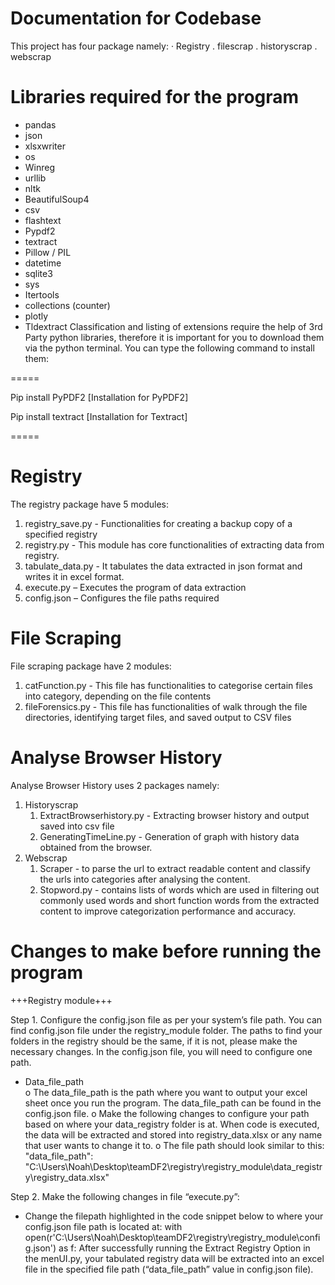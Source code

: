 ﻿Documentation for Codebase
 ========================
 
This project has four package namely:
·     Registry
.     filescrap
.     historyscrap
.     webscrap


Libraries required for the program
========================

* pandas 
* json 
* xlsxwriter
* os 
* Winreg
* urllib 
* nltk 
* BeautifulSoup4 
* csv 
* flashtext 
* Pypdf2 
* textract 
* Pillow / PIL 
* datetime 
* sqlite3 
* sys 
* Itertools 
* collections (counter) 
* plotly 
* Tldextract 
Classification and listing of extensions require the help of 3rd Party python libraries, therefore it is important for you to download them via the python terminal. 
You can type the following command to install them:

=====

Pip install PyPDF2    [Installation for PyPDF2]

Pip install textract  [Installation for Textract]

=====

Registry
=====

The registry package have 5 modules:
1. registry_save.py - Functionalities for creating a backup copy of a specified registry
2.  registry.py - This module has core functionalities of extracting data from registry.
3. tabulate_data.py - It tabulates the data extracted in json format and writes it in excel format.
4. execute.py – Executes the program of data extraction
5. config.json – Configures the file paths required

File Scraping
========

File scraping package have 2 modules:

1. catFunction.py - This file has functionalities to categorise certain files into category, depending on the file contents
2. fileForensics.py - This file has functionalities of walk through the file directories, identifying target files, and saved output to CSV files

Analyse Browser History
================

Analyse Browser History uses 2 packages namely:

1. Historyscrap
   1. ExtractBrowserhistory.py - Extracting browser history and output saved into csv file
   2. GeneratingTimeLine.py - Generation of graph with history data obtained from the browser. 
2. Webscrap
   1. Scraper - to parse the url to extract readable content and classify the urls into categories after analysing the content. 
   2. Stopword.py - contains lists of words which are used in filtering out commonly used words and short function words from the extracted content to improve categorization performance and accuracy. 
   
 
Changes to make before running the program
======================
+++Registry module+++

Step 1. Configure the config.json file as per your system’s file path. You can find config.json file under the registry_module folder. The paths to find your folders in the registry should be the same, if it is not, please make the necessary changes. In the config.json file, you will need to configure one path.

*  Data_file_path        
o   The data_file_path is the path where you want to output your excel sheet once you run the program. The data_file_path can be found in the config.json file.
o   Make the following changes to configure your path based on where your  data_registry folder is at. When code is executed, the data will be extracted and stored into registry_data.xlsx or any name that user wants to change it to.
o   The file path should look similar to this:
"data_file_path": "C:\\Users\\Noah\\Desktop\\teamDF2\\registry\\registry_module\\data_registry\\registry_data.xlsx"
 
Step 2. Make the following changes in file “execute.py”:
* Change the filepath highlighted in the code snippet below to where your config.json file path is located at: 
with open(r'C:\Users\Noah\Desktop\teamDF2\registry\registry_module\config.json') as f:
After successfully running the Extract Registry Option in the menUI.py, your tabulated registry data will be extracted into an excel file in the specified file path (“data_file_path” value in config.json file).
